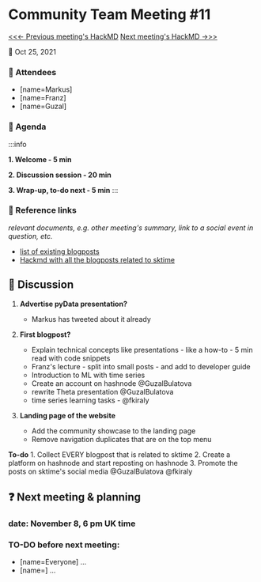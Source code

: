 # Community Team Meeting #11

[<<<- Previous meeting's HackMD](https://hackmd.io/eIuygKbvR-qRxcqtNJNJ9A?view)
[Next meeting's HackMD ->>>](https://hackmd.io/s6LFlZjSTDSKQwuZyvvT-g)

**:calendar:** Oct 25, 2021

### :wave: Attendees

- [name=Markus]
- [name=Franz]
- [name=Guzal]

### :pencil: Agenda


:::info

**1. Welcome - 5 min**

**2. Discussion session - 20 min**

**3. Wrap-up, to-do next - 5 min**
:::

### :construction: Reference links
*relevant documents, e.g. other meeting's summary, link to a social event in question, etc.*
 - [list of existing blogposts](https://www.sktime.org/en/stable/about/showcase.html)
 - [Hackmd with all the blogposts related to sktime](https://hackmd.io/E1EEQgTRQ6iQDym1tC5Pyg)


:mega: Discussion
---
1. **Advertise pyData presentation?**
    - Markus has tweeted about it already

2. **First blogpost?**
    - Explain technical concepts like presentations - like a how-to - 5 min read with code snippets
    - Franz's lecture - split into small posts - and add to developer guide
    - Introduction to ML with time series
    - Create an account on hashnode @GuzalBulatova 
    - rewrite Theta presentation @GuzalBulatova
    - time series learning tasks - @fkiraly

3. **Landing page of the website**
    - Add the community showcase to the landing page
    - Remove navigation duplicates that are on the top menu
    
**To-do**
    1. Collect EVERY blogpost that is related to sktime
    2. Create a platform on hashnode and start reposting on hashnode
    3. Promote the posts on sktime's social media
    @GuzalBulatova @fkiraly
  

:question: Next meeting & planning
---
### date: November 8, 6 pm UK time

### TO-DO before next meeting:
- [name=Everyone] ...
- [name=] ...


